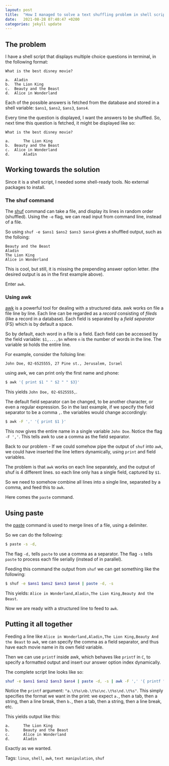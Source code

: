 ```yaml
---
layout: post
title:  "How I managed to solve a text shuffling problem in shell script"
date:   2021-08-28 07:40:47 +0200
categories: jekyll update
---
```


## The problem

I have a shell script that displays multiple choice questions in terminal, in the following format:

```
What is the best disney movie?

a.	Aladin
b.	The Lion King
c.	Beauty and the Beast
d.	Alice in Wonderland
```

Each of the possible answers is fetched from the database and stored in a shell variable: `$ans1`, `$ans2`, `$ans3`, `$ans4`.

Every time the question is displayed, I want the answers to be shuffled.
So, next time this question is fetched, it might be displayed like so:

```
What is the best disney movie?

a.      The Lion King
b.	Beauty and the Beast      
c.	Alice in Wonderland	     
d.      Aladin
```

## Working towards the solution

Since it is a shell script, I needed some shell-ready tools. No external packages to install.


### The shuf command

The [shuf](https://linux.die.net/man/1/shuf) command can take a file, and display its lines in random order (shuffled). 
Using the `-e` flag, we can read input from command line, instead of a file.

So using `shuf -e $ans1 $ans2 $ans3 $ans4` gives a shuffled output, such as the folloing:

```
Beauty and the Beast
Aladin
The Lion King
Alice in Wonderland
```

This is cool, but still, it is missing the prepending answer option letter. (the desired output is as in the first example above).

Enter `awk`.

### Using awk

[awk](https://linux.die.net/man/1/awk) is a powerful tool for dealing with a structured data. awk works on file a file line by line. Each line can be regarded
as a *record* consisting of *fileds* (like a record in a database). Each field is separated by a *field separator* (FS) which is by default a space.

So by default, each word in a file is a field. Each field can be accessed by the field variable: `$1,...,$n` where `n` is the number of words in the line.
The variable `$0` holds the entire line.

For example, consider the folloing line:
```
John Doe, 02-6525555, 27 Pine st., Jerusalem, Israel
```

using awk, we can print only the first name and phone:
```bash
$ awk '{ print $1 " " $2 " " $3}'
```
This yields `John Doe, 02-6525555,`. 

The default field separator can be changed, to be another character, or even a regular expression. 
So in the last example, if we specify the field separator to be a comma `,`. the variables would change accordingly:

```bash
$ awk -F ',' '{ print $1 }'
```
This now gives the entire name in a single variable `John Doe`.
Notice the flag `-F ','`. This tells awk to use a comma as the field separator.

Back to our problem - If we could somehow pipe the output of `shuf` into `awk`, we could have inserted the line letters dynamically, using `print` and field variables.

The problem is that `awk` works on each line separately, and the output of shuf is 4 different lines. so each line only has a single field, captured by `$1`.

So we need to somehow combine all lines into a single line, separated by a comma, and feed this to `awk`.

Here comes the `paste` command.


## Using paste

the [paste](https://linux.die.net/man/1/paste) command is used to merge lines of a file, using a delimiter.

So we can do the following:

```bash
$ paste -s -d,
```

The flag `-d,` tells `paste` to use a comma as a separator. The flag `-s` tells `paste` to process each file serially (instead of in parallel).

Feeding this command the output from `shuf` we can get something like the following:

```bash
$ shuf -e $ans1 $ans2 $ans3 $ans4 | paste -d, -s
```

This yields: `Alice in Wonderland,Aladin,The Lion King,Beauty And the Beast`.

Now we are ready with a structured line to feed to `awk`.


## Putting it all together

Feeding a line like `Alice in Wonderland,Aladin,The Lion King,Beauty And the Beast` to `awk`, we can specify the comma as a field separator, and thus have
each movie name in its own field variable.

Then we can use `printf` inside awk, which behaves like `printf` in `C`, to specify a formatted output and insert our answer option index dynamically.

The complete script line looks like so:

```bash
shuf -e $ans1 $ans2 $ans3 $ans4 | paste -d, -s | awk -F ',' '{ printf "a.\t%s\nb.\t%s\nc.\t%s\nd.\t%s", $1, $2, $3, $4 }'
```

Notice the `printf` argument: `"a.\t%s\nb.\t%s\nc.\t%s\nd.\t%s"`. This simply specifies the format we want in the print:
we expect `a.`, then a tab, then a string, then a line break, then `b.`, then a tab, then a string, then a line break, etc.

This yields output like this:
```
a.      The Lion King
b.      Beauty and the Beast
c.      Alice in Wonderland
d.      Aladin
```

Exactly as we wanted.



Tags: `linux`, `shell`, `awk`, `text manipulation`, `shuf`




